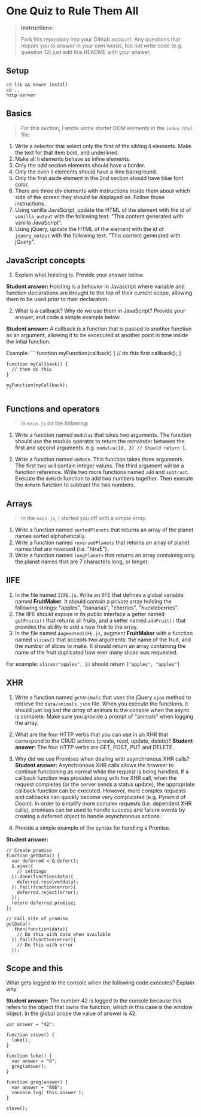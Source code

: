 # One Quiz to Rule Them All

> **Instructions:**
>
> Fork this repository into your Github account. Any questions that require you to answer in your own words, but not write code (e.g. question 12) just edit this README with your answer.

## Setup

```
cd lib && bower install
cd ..
http-server
```

## Basics

> For this section, I wrote some starter DOM elements in the `index.html` file.

1. Write a selector that select only the first of the sibling li elements. Make the text for that item bold, and underlined.
2. Make all li elements behave as inline elements.
3. Only the odd section elements should have a border.
4. Only the even li elements should have a lime background.
5. Only the first aside element in the 2nd section should have blue font color.
6. There are three div elements with instructions inside them about which side of the screen they should be displayed on. Follow those instructions.
7. Using vanilla JavaScript, update the HTML of the element with the id of `vanilla_output` with the following text: "This content generated with vanilla JavaScript".
8. Using jQuery, update the HTML of the element with the id of `jquery_output` with the following text: "This content generated with jQuery".

## JavaScript concepts
1. Explain what hoisting is. Provide your answer below.

  **Student answer:**
  Hoisting is a behavior in Javascript where variable and function declarations are brought to the top of their current scope, allowing them to be used prior to their declaration.

2. What is a callback? Why do we use them in JavaScript? Provide your answer, and code a simple example below.

  **Student answer:**
  A callback is a function that is passed to another function as an argument, allowing it to be excecuted at another point in time inside the intial function.

  Example:
    ```
    function myFunction(callback) {
      // do this first
      callback();
    }

    function myCallback() {
      // then do this
    }

    myFunction(myCallback);
    ```
## Functions and operators

> In `main.js` do the following:

1. Write a function named `modulus` that takes two arguments. The function should use the modulo operator to return the remainder between the first and second arguments.  e.g. `modulus(10, 3) // Should return 1`.

2. Write a function named `doMath`. This function takes three arguments.  The first two will contain integer values. The third argument will be a function reference. Write two more functions named `add` and `subtract`. Execute the `doMath` function to add two numbers together. Then execute the `doMath` function to subtract the two numbers.

## Arrays

> In the `main.js`, I started you off with a simple array.

1. Write a function named `sortedPlanets` that returns an array of the planet names sorted alphabetically.
2. Write a function named `reversedPlanets` that returns an array of planet names that are reversed (i.e. "htraE").
3. Write a function named `longPlanets` that returns an array containing only the planet names that are 7 characters long, or longer.

## IIFE

1. In the file named `IIFE.js`. Write an IIFE that defines a global variable named **FruitMaker**. It should contain a private array holding the following strings: "apples", "bananas", "cherries", "huckleberries".
2. The IIFE should expose in its public interface a getter named `getFruits()` that returns all fruits, and a setter named `addFruit()` that provides the ability to add a new fruit to the array.
3. In the file named `AugmentedIIFE.js`, augment **FruitMaker** with a function named `slices()` that accepts two arguments: the name of the fruit, and the number of slices to make. It should return an array containing the name of the fruit duplicated how ever many slices was requested.

  For example: `slices("apples", 2)` should return `["apples", "apples"]`

## XHR

1. Write a function named `getAnimals` that uses the jQuery `ajax` method to retrieve the `data/animals.json` file. When you execute the functions, it should just log *just the array* of animals to the console when the async is complete. Make sure you provide a prompt of "animals" when logging the array.
2. What are the four HTTP verbs that you can use in an XHR that correspond to the CRUD actions (create, read, update, delete)?
  **Student answer:**
  The four HTTP verbs are GET, POST, PUT and DELETE.

3. Why did we use Promises when dealing with asynchronous XHR calls?
  **Student answer:**
  Asynchronous XHR calls allows the browser to continue functioning as normal while the request is being handled. If a callback function was provided along with the XHR call, when the request completes (or the server sends a status update), the appropriate callback function can be executed. However, more complex requests and callbacks can quickly become very complicated (e.g. Pyramid of Doom). In order to simplify more complex requests (i.e. dependent XHR calls), promises can be used to handle success and failure events by creating a deferred object to handle asynchronous actions.

1. Provide a simple example of the syntax for handling a Promise.

  **Student answer:**
  ```
  // Create promise
  function getData() {
    var deferred = Q.defer();
    $.ajax({
      // settings
    }).done(function(data){
      deferred.resolve(data);
    }).fail(function(error){
      deferred.reject(error);
    });
    return deferred.promise;
  };

  // Call site of promise
  getData()
    .then(function(data){
      // Do this with data when available
    }).fail(function(error){
      // Do this with error
    });
  ```

## Scope and this

What gets logged to the console when the following code executes? Explain why.

**Student answer:**
  The number 42 is logged to the console because this refers to the object that owns the function, which in this case is the window object. In the global scope the value of answer is 42.

```
var answer = "42";

function steve() {
  luke();
}

function luke() {
  var answer = "0";
  greg(answer);
}

function greg(answer) {
  var answer = "666";
  console.log( this.answer );
}

steve();
```

